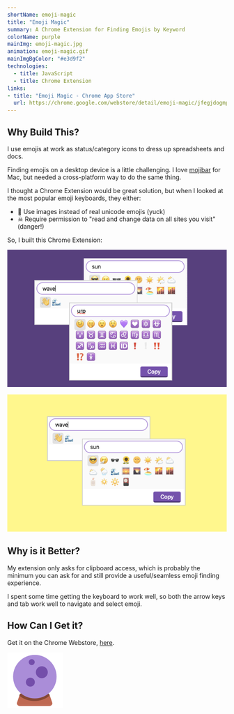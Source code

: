 ```yaml
---
shortName: emoji-magic
title: "Emoji Magic"
summary: A Chrome Extension for Finding Emojis by Keyword
colorName: purple
mainImg: emoji-magic.jpg
animation: emoji-magic.gif
mainImgBgColor: "#e3d9f2"
technologies:
  - title: JavaScript
  - title: Chrome Extension
links:
- title: "Emoji Magic - Chrome App Store"
  url: https://chrome.google.com/webstore/detail/emoji-magic/jfegjdogmpipkpmapflkkjpkhbnfppln
---
```


## Why Build This?

I use emojis at work as status/category icons to dress up spreadsheets and docs.

Finding emojis on a desktop device is a little challenging. I love [mojibar](https://github.com/muan/mojibar) for Mac, but needed a cross-platform way to do the same thing.

I thought a Chrome Extension would be great solution, but when I looked at the most popular emoji keyboards, they either:

* 🤮 Use images instead of real unicode emojis (yuck)
* ☠ Require permission to "read and change data on all sites you visit" (danger!)

So, I built this Chrome Extension:

![screenshot](/img/emoji-magic/purple.png)

![screenshot](/img/emoji-magic/yellow.png)

## Why is it Better?

My extension only asks for clipboard access, which is probably the minimum you can ask for and still provide a useful/seamless emoji finding experience.

I spent some time getting the keyboard to work well, so both the arrow keys and tab work well to navigate and select emoji.

## How Can I Get it?

Get it on the Chrome Webstore, [here](https://chrome.google.com/webstore/detail/emoji-magic/jfegjdogmpipkpmapflkkjpkhbnfppln).

[
  ![icon](/img/emoji-magic/icon.png)
](https://chrome.google.com/webstore/detail/emoji-magic/jfegjdogmpipkpmapflkkjpkhbnfppln)